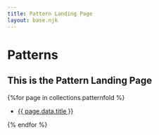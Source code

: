 ```yaml
---
title: Pattern Landing Page
layout: base.njk
---
```


# Patterns

## This is the Pattern Landing Page

{%for page in collections.patternfold %}

- [{{ page.data.title }}]({{page.url}})

{% endfor %}

